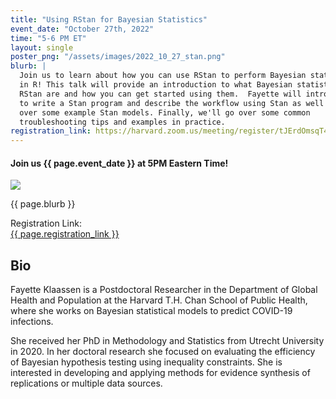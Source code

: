 ```yaml
---
title: "Using RStan for Bayesian Statistics"
event_date: "October 27th, 2022"
time: "5-6 PM ET"
layout: single
poster_png: "/assets/images/2022_10_27_stan.png"
blurb: |
  Join us to learn about how you can use RStan to perform Bayesian statistics
  in R! This talk will provide an introduction to what Bayesian statistics and
  RStan are and how you can get started using them.  Fayette will introduce how
  to write a Stan program and describe the workflow using Stan as well as go
  over some example Stan models. Finally, we'll go over some common
  troubleshooting tips and examples in practice. 
registration_link: https://harvard.zoom.us/meeting/register/tJErdOmsqT4uH9IkoWLuuCqGA8sKdvutg4Yd 
---
```


#### Join us {{ page.event_date }} at 5PM Eastern Time!

<a href="{{ page.registration_link }}"><img src="{{ page.poster_png }}"></a>

<p>{{ page.blurb }}</p>

Registration Link: <br>
<a href="{{ page.registration_link }}">
{{ page.registration_link }}
</a>

## Bio 

Fayette Klaassen is a Postdoctoral Researcher in the Department of Global
Health and Population at the Harvard T.H. Chan School of Public Health, where
she works on Bayesian statistical models to predict COVID-19 infections.

She received her PhD in Methodology and Statistics from Utrecht University in 2020. 
In her doctoral research she focused on evaluating the efficiency of
Bayesian hypothesis testing using inequality constraints. She is interested in
developing and applying methods for evidence synthesis of replications or
multiple data sources.


